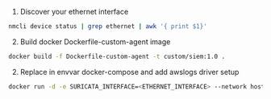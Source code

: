 1. Discover your ethernet interface
```bash
nmcli device status | grep ethernet | awk '{ print $1}'
```
2. Build docker Dockerfile-custom-agent image
```bash
docker build -f Dockerfile-custom-agent -t custom/siem:1.0 .
```
2. Replace in envvar docker-compose and add awslogs driver setup
```bash
docker run -d -e SURICATA_INTERFACE=<ETHERNET_INTERFACE> --network host --log-driver=awslogs --log-opt awslogs-region=eu-west-1 --log-opt awslogs-group=siem1 --log-opt awslogs-create-group=true custom/siem:1.0
```